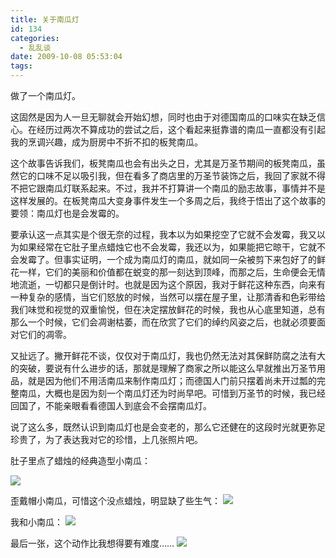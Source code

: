 ```yaml
---
title: 关于南瓜灯
id: 134
categories:
  - 乱乱谈
date: 2009-10-08 05:53:04
tags:
---
```


做了一个南瓜灯。

这固然是因为人一旦无聊就会开始幻想，同时也由于对德国南瓜的口味实在缺乏信心。在经历过两次不算成功的尝试之后，这个看起来挺靠谱的南瓜一直都没有引起我的烹调兴趣，成为厨房中不折不扣的板凳南瓜。

这个故事告诉我们，板凳南瓜也会有出头之日，尤其是万圣节期间的板凳南瓜，虽然它的口味不足以吸引我，但在看多了商店里的万圣节装饰之后，我回了家就不得不把它跟南瓜灯联系起来。不过，我并不打算讲一个南瓜的励志故事，事情并不是这样发展的。在板凳南瓜大变身事件发生一个多周之后，我终于悟出了这个故事的要领：南瓜灯也是会发霉的。

要承认这一点其实是个很无奈的过程，我本以为如果挖空了它就不会发霉，我又以为如果经常在它肚子里点蜡烛它也不会发霉，我还以为，如果能把它晾干，它就不会发霉了。但事实证明，一个成为南瓜灯的南瓜，就如同一朵被剪下来包好了的鲜花一样，它们的美丽和价值都在蜕变的那一刻达到顶峰，而那之后，生命便会无情地流逝，一切都只是倒计时。也就是因为这个原因，我对于鲜花这种东西，向来有一种复杂的感情，当它们怒放的时候，当然可以摆在屋子里，让那清香和色彩带给我们味觉和视觉的双重愉悦，但在决定摆放鲜花的时候，我也从心底里知道，总有那么一个时候，它们会凋谢枯萎，而在欣赏了它们的绰约风姿之后，也就必须要面对它们的凋零。

又扯远了。撇开鲜花不谈，仅仅对于南瓜灯，我也仍然无法对其保鲜防腐之法有大的突破，要说有什么进步的话，那就是理解了商家之所以能这么早就推出万圣节用品，就是因为他们不用活南瓜来制作南瓜灯；而德国人门前只摆着尚未开过瓢的完整南瓜，大概也是因为刻一个南瓜灯还为时尚早吧。可惜到万圣节的时候，我已经回国了，不能亲眼看看德国人到底会不会摆南瓜灯。

说了这么多，既然认识到南瓜灯也是会变老的，那么它还健在的这段时光就更弥足珍贵了，为了表达我对它的珍惜，上几张照片吧。

肚子里点了蜡烛的经典造型小南瓜：

[![](http://i557.photobucket.com/albums/ss20/lithilda/IMG_5171.jpg)](http://s557.photobucket.com/albums/ss20/lithilda/?action=view&amp;current=IMG_5171.jpg)

歪戴帽小南瓜，可惜这个没点蜡烛，明显缺了些生气：
[![](http://i557.photobucket.com/albums/ss20/lithilda/IMG_5146.jpg)](http://s557.photobucket.com/albums/ss20/lithilda/?action=view&amp;current=IMG_5146.jpg)

我和小南瓜：
[![](http://i557.photobucket.com/albums/ss20/lithilda/IMG_5155.jpg)](http://s557.photobucket.com/albums/ss20/lithilda/?action=view&amp;current=IMG_5155.jpg)

最后一张，这个动作比我想得要有难度……
[![](http://i557.photobucket.com/albums/ss20/lithilda/IMG_5168.jpg)](http://s557.photobucket.com/albums/ss20/lithilda/?action=view&amp;current=IMG_5168.jpg)

